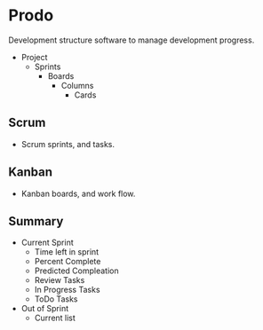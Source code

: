 # Prodo #

Development structure software to manage development progress.

* Project
    * Sprints
        * Boards
            * Columns
                * Cards

## Scrum ##

* Scrum sprints, and tasks.

## Kanban ##

* Kanban boards, and work flow.

## Summary ##

* Current Sprint
    * Time left in sprint
    * Percent Complete
    * Predicted Compleation
    * Review Tasks
    * In Progress Tasks
    * ToDo Tasks
* Out of Sprint
    * Current list

